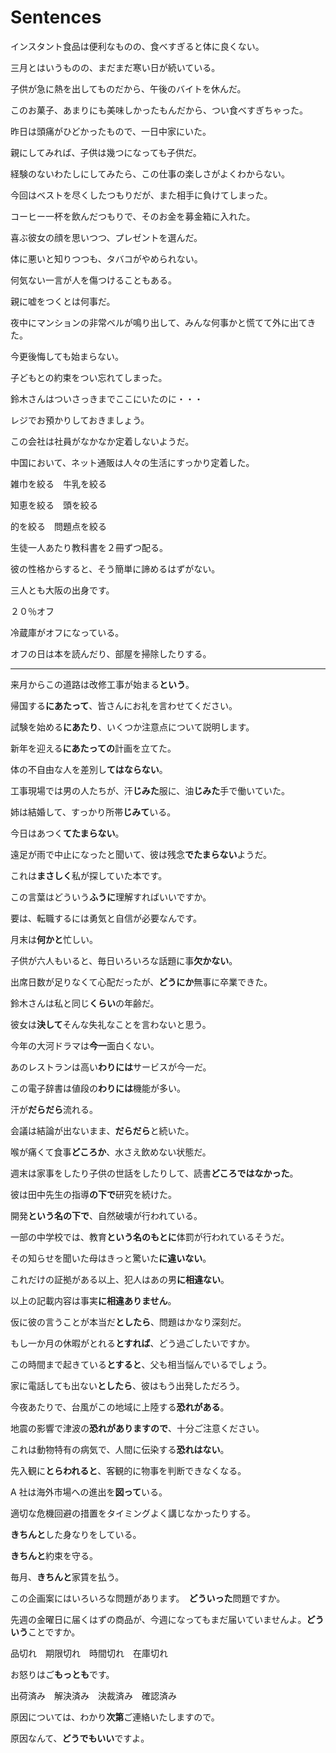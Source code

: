 # Sentences

インスタント食品は便利なものの、食べすぎると体に良くない。

三月とはいうものの、まだまだ寒い日が続いている。

子供が急に熱を出してものだから、午後のバイトを休んだ。

このお菓子、あまりにも美味しかったもんだから、つい食べすぎちゃった。

昨日は頭痛がひどかったもので、一日中家にいた。

親にしてみれば、子供は幾つになっても子供だ。

経験のないわたしにしてみたら、この仕事の楽しさがよくわからない。

今回はベストを尽くしたつもりだが、また相手に負けてしまった。

コーヒー一杯を飲んだつもりで、そのお金を募金箱に入れた。

喜ぶ彼女の顔を思いつつ、プレゼントを選んだ。

体に悪いと知りつつも、タバコがやめられない。

何気ない一言が人を傷つけることもある。

親に嘘をつくとは何事だ。

夜中にマンションの非常ベルが鳴り出して、みんな何事かと慌てて外に出てきた。

今更後悔しても始まらない。

子どもとの約束をつい忘れてしまった。

鈴木さんはついさっきまでここにいたのに・・・

レジでお預かりしておきましょう。

この会社は社員がなかなか定着しないようだ。

中国において、ネット通販は人々の生活にすっかり定着した。

雑巾を絞る　牛乳を絞る

知恵を絞る　頭を絞る

的を絞る　問題点を絞る

生徒一人あたり教科書を２冊ずつ配る。

彼の性格からすると、そう簡単に諦めるはずがない。

三人とも大阪の出身です。

２０％オフ

冷蔵庫がオフになっている。

オフの日は本を読んだり、部屋を掃除したりする。

---

来月からこの道路は改修工事が始まる**という**。

帰国する**にあたって**、皆さんにお礼を言わせてください。

試験を始める**にあたり**、いくつか注意点について説明します。

新年を迎える**にあたっての**計画を立てた。

体の不自由な人を差別し**てはならない**。

工事現場では男の人たちが、汗**じみた**服に、油**じみた**手で働いていた。

姉は結婚して、すっかり所帯**じみて**いる。

今日はあつく**てたまらない**。

遠足が雨で中止になったと聞いて、彼は残念**でたまらない**ようだ。

これは**まさしく**私が探していた本です。

この言葉はどういう**ふうに**理解すればいいですか。

要は、転職するには勇気と自信が必要なんです。

月末は**何かと**忙しい。

子供が六人もいると、毎日いろいろな話題に事**欠かない**。

出席日数が足りなくて心配だったが、**どうにか**無事に卒業できた。

鈴木さんは私と同じ**くらい**の年齢だ。

彼女は**決して**そんな失礼なことを言わないと思う。

今年の大河ドラマは**今一**面白くない。

あのレストランは高い**わりには**サービスが今一だ。

この電子辞書は値段の**わりには**機能が多い。

汗が**だらだら**流れる。

会議は結論が出ないまま、**だらだら**と続いた。

喉が痛くて食事**どころか**、水さえ飲めない状態だ。

週末は家事をしたり子供の世話をしたりして、読書**どころではなかった**。

彼は田中先生の指導**の下で**研究を続けた。

開発**という名の下で**、自然破壊が行われている。

一部の中学校では、教育**という名のもとに**体罰が行われているそうだ。

その知らせを聞いた母はきっと驚いた**に違いない**。

これだけの証拠がある以上、犯人はあの男**に相違ない**。

以上の記載内容は事実**に相違ありません**。

仮に彼の言うことが本当だ**としたら**、問題はかなり深刻だ。

もし一か月の休暇がとれる**とすれば**、どう過ごしたいですか。

この時間まで起きている**とすると**、父も相当悩んでいるでしょう。

家に電話しても出ない**としたら**、彼はもう出発しただろう。

今夜あたりで、台風がこの地域に上陸する**恐れがある**。

地震の影響で津波の**恐れがありますので**、十分ご注意ください。

これは動物特有の病気で、人間に伝染する**恐れはない**。

先入観に**とらわれると**、客観的に物事を判断できなくなる。

A 社は海外市場への進出を**図って**いる。

適切な危機回避の措置をタイミングよく講じなかったりする。

**きちんと**した身なりをしている。

**きちんと**約束を守る。

毎月、**きちんと**家賃を払う。

この企画案にはいろいろな問題があります。　**どういった**問題ですか。

先週の金曜日に届くはずの商品が、今週になってもまだ届いていませんよ。**どういう**ことですか。

品切れ　期限切れ　時間切れ　在庫切れ

お怒りはご**もっとも**です。

出荷済み　解決済み　決裁済み　確認済み

原因については、わかり**次第**ご連絡いたしますので。

原因なんて、**どうでもいい**ですよ。
